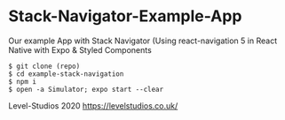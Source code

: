 # Stack-Navigator-Example-App

Our example App with Stack Navigator (Using react-navigation 5 in React Native with Expo &amp; Styled Components

```
$ git clone (repo)
$ cd example-stack-navigation
$ npm i
$ open -a Simulator; expo start --clear
```

Level-Studios 2020
https://levelstudios.co.uk/
